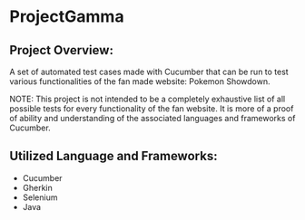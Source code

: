 # ProjectGamma
## Project Overview:
A set of automated test cases made with Cucumber that can be run to test
various functionalities of the fan made website: Pokemon Showdown.

NOTE: This project is not intended to be a completely exhaustive list of
all possible tests for every functionality of the fan website. It is more
of a proof of ability and understanding of the associated languages and
frameworks of Cucumber.

## Utilized Language and Frameworks:
- Cucumber
- Gherkin
- Selenium
- Java